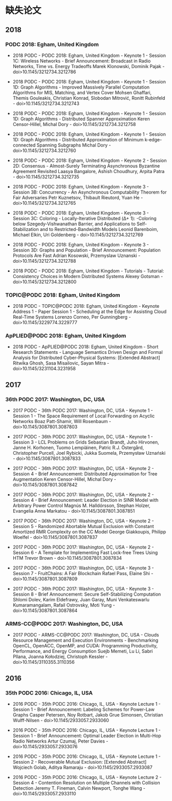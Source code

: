 # 缺失论文

## 2018

### PODC 2018: Egham, United Kingdom

- 2018 PODC - PODC 2018: Egham, United Kingdom - Keynote 1 - Session 1C: Wireless Networks - Brief Announcement: Broadcast in Radio Networks, Time vs. Energy Tradeoffs Marek Klonowski, Dominik Pajak - doi>10.1145/3212734.3212786

- 2018 PODC - PODC 2018: Egham, United Kingdom - Keynote 1 - Session 1D: Graph Algorithms - Improved Massively Parallel Computation Algorithms for MIS, Matching, and Vertex Cover
Mohsen Ghaffari, Themis Gouleakis, Christian Konrad, Slobodan Mitrović, Ronitt Rubinfeld - doi>10.1145/3212734.3212743

- 2018 PODC - PODC 2018: Egham, United Kingdom - Keynote 1 - Session 1D: Graph Algorithms - Distributed Spanner Approximation
Keren Censor-Hillel, Michal Dory - doi>10.1145/3212734.3212758

- 2018 PODC - PODC 2018: Egham, United Kingdom - Keynote 1 - Session 1D: Graph Algorithms - Distributed Approximation of Minimum k-edge-connected Spanning Subgraphs
Michal Dory - doi>10.1145/3212734.3212760

- 2018 PODC - PODC 2018: Egham, United Kingdom - Keynote 2 - Session 2D: Consensus - Almost-Surely Terminating Asynchronous Byzantine Agreement Revisited
Laasya Bangalore, Ashish Choudhury, Arpita Patra - doi>10.1145/3212734.3212735

- 2018 PODC - PODC 2018: Egham, United Kingdom - Keynote 3 - Session 3B: Concurrency - An Asynchronous Computability Theorem for Fair Adversaries Petr Kuznetsov, Thibault Rieutord, Yuan He - doi>10.1145/3212734.3212765

- 2018 PODC - PODC 2018: Egham, United Kingdom - Keynote 3 - Session 3C: Coloring - Locally-Iterative Distributed (Δ+ 1): -Coloring below Szegedy-Vishwanathan Barrier, and Applications to Self-Stabilization and to Restricted-Bandwidth Models Leonid Barenboim, Michael Elkin, Uri Goldenberg - doi>10.1145/3212734.3212769

- 2018 PODC - PODC 2018: Egham, United Kingdom - Keynote 3 - Session 3D: Graphs and Population - Brief Announcement: Population Protocols Are Fast Adrian Kosowski, Przemyslaw Uznanski - doi>10.1145/3212734.3212788

- 2018 PODC - PODC 2018: Egham, United Kingdom - Tutorials -  Tutorial: Consistency Choices in Modern Distributed Systems Alexey Gotsman - doi>10.1145/3212734.3212800

### TOPIC@PODC 2018: Egham, United Kingdom

- 2018 PODC - TOPIC@PODC 2018: Egham, United Kingdom - Keynote Address 1 - Paper Session 1 -  Scheduling at the Edge for Assisting Cloud Real-Time Systems Lorenzo Corneo, Per Gunningberg - doi>10.1145/3229774.3229777

### ApPLIED@PODC 2018: Egham, United Kingdom

- 2018 PODC - ApPLIED@PODC 2018: Egham, United Kingdom - Short Research Statements -  Language Semantics Driven Design and Formal Analysis for Distributed Cyber-Physical Systems: [Extended Abstract] Ritwika Ghosh, Sasa Misailovic, Sayan Mitra - doi>10.1145/3231104.3231958

## 2017

### 36th PODC 2017: Washington, DC, USA

- 2017 PODC - 36th PODC 2017: Washington, DC, USA - Keynote 1 - Session 1 -  The Space Requirement of Local Forwarding on Acyclic Networks Boaz Patt-Shamir, Will Rosenbaum - doi>10.1145/3087801.3087803

- 2017 PODC - 36th PODC 2017: Washington, DC, USA - Keynote 1 - Session 3 -  LCL Problems on Grids
Sebastian Brandt, Juho Hirvonen, Janne H. Korhonen, Tuomo Lempiäinen, Patric R.J. Östergård, Christopher Purcell, Joel Rybicki, Jukka Suomela, Przemysław Uznański - doi>10.1145/3087801.3087833

- 2017 PODC - 36th PODC 2017: Washington, DC, USA - Keynote 2 - Session 4 -  Brief Announcement: Distributed Approximation for Tree Augmentation Keren Censor-Hillel, Michal Dory - doi>10.1145/3087801.3087842

- 2017 PODC - 36th PODC 2017: Washington, DC, USA - Keynote 2 - Session 4 -  Brief Announcement: Leader Election in SINR Model with Arbitrary Power Control
Magnús M. Halldórsson, Stephan Holzer, Evangelia Anna Markatou - doi>10.1145/3087801.3087851

- 2017 PODC - 36th PODC 2017: Washington, DC, USA - Keynote 2 - Session 5 -  Randomized Abortable Mutual Exclusion with Constant Amortized RMR Complexity on the CC Model George Giakkoupis, Philipp Woelfel - doi>10.1145/3087801.3087837

- 2017 PODC - 36th PODC 2017: Washington, DC, USA - Keynote 2 - Session 6 -  A Template for Implementing Fast Lock-free Trees Using HTM Trevor Brown - doi>10.1145/3087801.3087834

- 2017 PODC - 36th PODC 2017: Washington, DC, USA - Keynote 3 - Session 7 -  FruitChains: A Fair Blockchain
Rafael Pass, Elaine Shi - doi>10.1145/3087801.3087809

- 2017 PODC - 36th PODC 2017: Washington, DC, USA - Keynote 3 - Session 8 -  Brief Announcement: Secure Self-Stabilizing Computation Shlomi Dolev, Karim Eldefrawy, Juan Garay, Muni Venkateswarlu Kumaramangalam, Rafail Ostrovsky, Moti Yung - doi>10.1145/3087801.3087864

### ARMS-CC@PODC 2017: Washington, DC, USA

- 2017 PODC - ARMS-CC@PODC 2017: Washington, DC, USA - Clouds Resource Management and Execution Environments - Benchmarking OpenCL, OpenACC, OpenMP, and CUDA: Programming Productivity, Performance, and Energy Consumption Suejb Memeti, Lu Li, Sabri Pllana, Joanna Kołodziej, Christoph Kessler - doi>10.1145/3110355.3110356

## 2016

### 35th PODC 2016: Chicago, IL, USA

- 2016 PODC - 35th PODC 2016: Chicago, IL, USA - Keynote Lecture 1 - Session 1 - Brief Announcement: Labeling Schemes for Power-Law Graphs Casper Petersen, Noy Rotbart, Jakob Grue Simonsen, Christian Wulff-Nilsen - doi>10.1145/2933057.2933060

- 2016 PODC - 35th PODC 2016: Chicago, IL, USA - Keynote Lecture 1 - Session 1 - Brief Announcement: Optimal Leader Election in Multi-Hop Radio Networks Artur Czumaj, Peter Davies - doi>10.1145/2933057.2933076

- 2016 PODC - 35th PODC 2016: Chicago, IL, USA - Keynote Lecture 1 - Session 2 - Recoverable Mutual Exclusion: [Extended Abstract] Wojciech Golab, Aditya Ramaraju - doi>10.1145/2933057.2933087

- 2016 PODC - 35th PODC 2016: Chicago, IL, USA - Keynote Lecture 2 - Session 4 - Contention Resolution on Multiple Channels with Collision Detection Jeremy T. Fineman, Calvin Newport, Tonghe Wang - doi>10.1145/2933057.2933110
